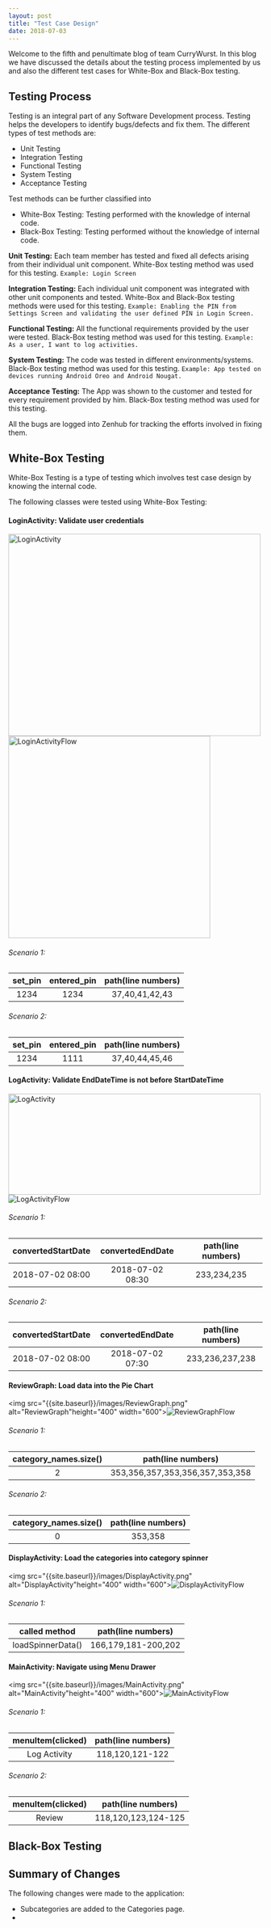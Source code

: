 ```yaml
---
layout: post
title: "Test Case Design"
date: 2018-07-03
---
```


Welcome to the fifth and penultimate blog of team CurryWurst. In this blog we have discussed the details about the testing process implemented by us and also the different test cases for White-Box and Black-Box testing. 

## Testing Process

Testing is an integral part of any Software Development process. Testing helps the developers to identify bugs/defects and fix them.
The different types of test methods are:
* Unit Testing
* Integration Testing
* Functional Testing
* System Testing
* Acceptance Testing

Test methods can be further classified into 
* White-Box Testing: Testing performed with the knowledge of internal code.
* Black-Box Testing: Testing performed without the knowledge of internal code.

**Unit Testing:** Each team member has tested and fixed all defects arising from their individual unit component. White-Box testing method was used for this testing. `Example: Login Screen`

**Integration Testing:** Each individual unit component was integrated with other unit components and tested. White-Box and Black-Box testing methods were used for this testing. `Example: Enabling the PIN from Settings Screen and validating the user defined PIN in Login Screen.`

**Functional Testing:** All the functional requirements provided by the user were tested. Black-Box testing method was used for this testing. `Example: As a user, I want to log activities.`

**System Testing:** The code was tested in different environments/systems. Black-Box testing method was used for this testing. `Example: App tested on devices running Android Oreo and Android Nougat.`

**Acceptance Testing:** The App was shown to the customer and tested for every requirement provided by him. Black-Box testing method was used for this testing. 

All the bugs are logged into Zenhub for tracking the efforts involved in fixing them.  

## White-Box Testing

White-Box Testing is a type of testing which involves test case design by knowing the internal code.

The following classes were tested using White-Box Testing:

#### LoginActivity: Validate user credentials

<img src="{{site.baseurl}}/images/LoginActivity.png" alt="LoginActivity" height="400" width="500"><img src="{{site.baseurl}}/images/LoginActivityFlow.png" alt="LoginActivityFlow" height="400">

###### Scenario 1:

| set_pin  | entered_pin  | path(line numbers) |
|:--------:|:------------:|:------------------:|
| 1234     | 1234         | 37,40,41,42,43     |

###### Scenario 2:

| set_pin  | entered_pin  | path(line numbers) |
|:--------:|:------------:|:------------------:|
| 1234     | 1111         | 37,40,44,45,46     |

#### LogActivity: Validate EndDateTime is not before StartDateTime

<img src="{{site.baseurl}}/images/LogActivity.png" alt="LogActivity" height="200" width="500"><img src="{{site.baseurl}}/images/LogActivityFlow.png" alt="LogActivityFlow">

###### Scenario 1:

| convertedStartDate  | convertedEndDate  | path(line numbers) |
|:-------------------:|:-----------------:|:------------------:|
| 2018-07-02 08:00    | 2018-07-02 08:30  | 233,234,235        |

###### Scenario 2:

| convertedStartDate  | convertedEndDate  | path(line numbers) |
|:-------------------:|:-----------------:|:------------------:|
| 2018-07-02 08:00    | 2018-07-02 07:30  | 233,236,237,238    |

#### ReviewGraph: Load data into the Pie Chart

<img src="{{site.baseurl}}/images/ReviewGraph.png" alt="ReviewGraph"height="400" width="600"><img src="{{site.baseurl}}/images/ReviewGraphFlow.png" alt="ReviewGraphFlow">

###### Scenario 1:

| category_names.size()  | path(line numbers)                     |
|:----------------------:|:--------------------------------------:|
| 2                      | 353,356,357,353,356,357,353,358        |

###### Scenario 2:

| category_names.size()  | path(line numbers)|
|:----------------------:|:--------------:|
| 0                      | 353,358        |

#### DisplayActivity: Load the categories into category spinner

<img src="{{site.baseurl}}/images/DisplayActivity.png" alt="DisplayActivity"height="400" width="600"><img src="{{site.baseurl}}/images/DisplayActivityFlow.png" alt="DisplayActivityFlow">

###### Scenario 1:

| called method  | path(line numbers) |
|:-----------------:|:-------------------:|
| loadSpinnerData() | 166,179,181-200,202 |

#### MainActivity: Navigate using Menu Drawer

<img src="{{site.baseurl}}/images/MainActivity.png" alt="MainActivity"height="400" width="600"><img src="{{site.baseurl}}/images/MainActivityFlow.png" alt="MainActivityFlow">

###### Scenario 1:

| menuItem(clicked) | path(line numbers) |
|:-----------------:|:-------------------:|
| Log Activity | 118,120,121-122 |

###### Scenario 2:

| menuItem(clicked) | path(line numbers) |
|:-----------------:|:-------------------:|
| Review | 118,120,123,124-125 |

## Black-Box Testing

## Summary of Changes

The following changes were made to the application:
* Subcategories are added to the Categories page.
* 
